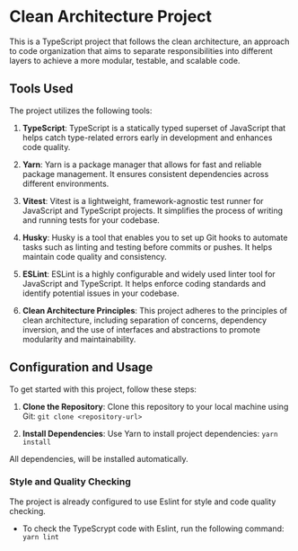 # Clean Architecture Project

This is a TypeScript project that follows the clean architecture, an approach to code organization that aims to separate responsibilities into different layers to achieve a more modular, testable, and scalable code.

## Tools Used

The project utilizes the following tools:

1. **TypeScript**: TypeScript is a statically typed superset of JavaScript that helps catch type-related errors early in development and enhances code quality.

2. **Yarn**: Yarn is a package manager that allows for fast and reliable package management. It ensures consistent dependencies across different environments.

3. **Vitest**: Vitest is a lightweight, framework-agnostic test runner for JavaScript and TypeScript projects. It simplifies the process of writing and running tests for your codebase.

4. **Husky**: Husky is a tool that enables you to set up Git hooks to automate tasks such as linting and testing before commits or pushes. It helps maintain code quality and consistency.

5. **ESLint**: ESLint is a highly configurable and widely used linter tool for JavaScript and TypeScript. It helps enforce coding standards and identify potential issues in your codebase.

6. **Clean Architecture Principles**: This project adheres to the principles of clean architecture, including separation of concerns, dependency inversion, and the use of interfaces and abstractions to promote modularity and maintainability.

## Configuration and Usage

To get started with this project, follow these steps:

1. **Clone the Repository**: Clone this repository to your local machine using Git:
`git clone <repository-url>`

2. **Install Dependencies**: Use Yarn to install project dependencies:
`yarn install`

All dependencies, will be installed automatically.

### Style and Quality Checking

The project is already configured to use Eslint for style and code quality checking.

- To check the TypeScrypt code with Eslint, run the following command:
` yarn lint`
